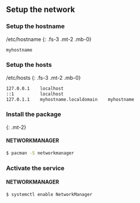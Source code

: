 ## Setup the network

### Setup the hostname

/etc/hostname
{: .fs-3 .mt-2 .mb-0}

```bash
myhostname
```

### Setup the hosts

/etc/hosts
{: .fs-3 .mt-2 .mb-0}

```bash
127.0.0.1    localhost
::1          localhost
127.0.1.1    myhostname.localdomain    myhostname
```

### Install the package
{: .mt-2}

#### NETWORKMANAGER

```bash
$ pacman -S networkmanager
```

### Activate the service

#### NETWORKMANAGER

```bash
$ systemctl enable NetworkManager 
```
